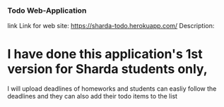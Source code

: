### Todo Web-Application 
link Link for web site: https://sharda-todo.herokuapp.com/
Description: 
# I have done this application's 1st version for Sharda students only, 
 I will upload deadlines of homeworks and students can easliy follow the deadlines 
 and they can also add their todo items to the list
